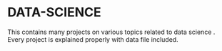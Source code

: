 # DATA-SCIENCE
This contains many projects on various topics related to data science . Every project is explained properly with data file included.
